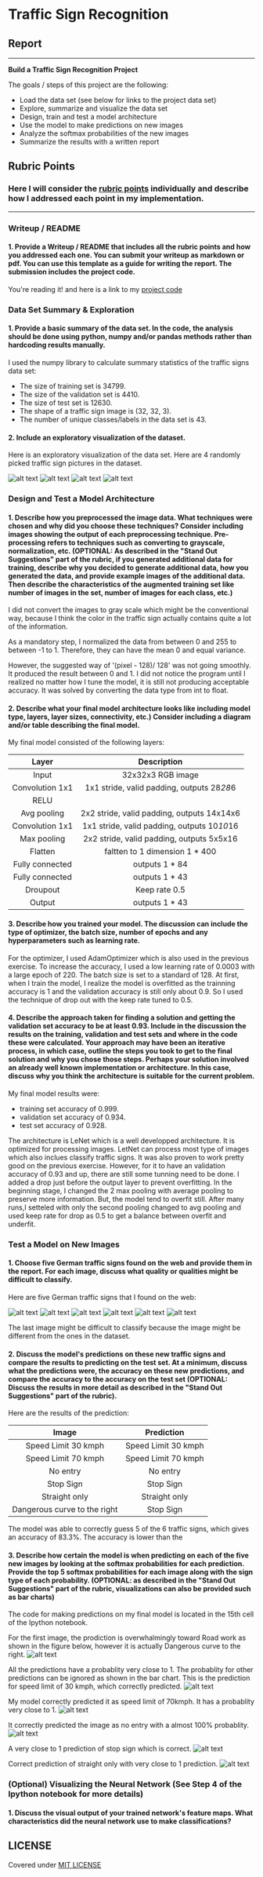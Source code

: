 # **Traffic Sign Recognition** 

## Report

---

**Build a Traffic Sign Recognition Project**

The goals / steps of this project are the following:
* Load the data set (see below for links to the project data set)
* Explore, summarize and visualize the data set
* Design, train and test a model architecture
* Use the model to make predictions on new images
* Analyze the softmax probabilities of the new images
* Summarize the results with a written report


[//]: # (Image References)

[image1]: ./9.jpg "No passing"
[image2]: ./18.jpg "General caution"
[image3]: ./20.jpg "Dangerous curve to the right"
[image4]: ./31.jpg "Wild animals crossing"
[image5]: ./My_Signs/dangerous_curve_right.jpg "dangerous_curve_right"
[image6]: ./My_Signs/kmph30.jpg "Speed limit 30"
[image7]: ./My_Signs/kmph70.jpg "Speed limit 70"
[image8]: ./My_Signs/no.jpg "No entry"
[image9]: ./My_Signs/stop.jpg "Stop Sign"
[image10]: ./My_Signs/straight.jpeg "Straight only"
[image11]: ./Bar_Chart/bar_dangerous_curve_right.jpg "dangerous_curve_right"
[image12]: ./Bar_Chart/bar_kmph30.jpg "Speed limit 30"
[image13]: ./Bar_Chart/bar_kmph70.jpg "Speed limit 70"
[image14]: ./Bar_Chart/bar_no.jpg "No entry"
[image15]: ./Bar_Chart/bar_stop.jpg "Stop Sign"
[image16]: ./Bar_Chart/bar_straight.jpeg "Straight only"

## Rubric Points
### Here I will consider the [rubric points](https://review.udacity.com/#!/rubrics/481/view) individually and describe how I addressed each point in my implementation.  

---
### Writeup / README

#### 1. Provide a Writeup / README that includes all the rubric points and how you addressed each one. You can submit your writeup as markdown or pdf. You can use this template as a guide for writing the report. The submission includes the project code.

You're reading it! and here is a link to my [project code](https://github.com/sinyyl/Deeplearning_Traffic_Sign.git)

### Data Set Summary & Exploration

#### 1. Provide a basic summary of the data set. In the code, the analysis should be done using python, numpy and/or pandas methods rather than hardcoding results manually.

I used the numpy library to calculate summary statistics of the traffic
signs data set:

* The size of training set is 34799.
* The size of the validation set is 4410.
* The size of test set is 12630.
* The shape of a traffic sign image is (32, 32, 3).
* The number of unique classes/labels in the data set is 43.

#### 2. Include an exploratory visualization of the dataset.

Here is an exploratory visualization of the data set. Here are 4 randomly picked traffic sign pictures in the dataset.

![alt text][image1]
![alt text][image2]
![alt text][image3]
![alt text][image4]

### Design and Test a Model Architecture

#### 1. Describe how you preprocessed the image data. What techniques were chosen and why did you choose these techniques? Consider including images showing the output of each preprocessing technique. Pre-processing refers to techniques such as converting to grayscale, normalization, etc. (OPTIONAL: As described in the "Stand Out Suggestions" part of the rubric, if you generated additional data for training, describe why you decided to generate additional data, how you generated the data, and provide example images of the additional data. Then describe the characteristics of the augmented training set like number of images in the set, number of images for each class, etc.)

I did not convert the images to gray scale which might be the conventional way, because I think the color in the traffic sign actually contains quite a lot of the information.

As a mandatory step, I normalized the data from between 0 and 255 to between -1 to 1. Therefore, they can have the mean 0 and equal variance.

However, the suggested way of '(pixel - 128)/ 128' was not going smoothly. It produced the result between 0 and 1. I did not notice the program until I realized no matter how I tune the model, it is still not producing acceptable accuracy. It was solved by converting the data type from int to float. 




#### 2. Describe what your final model architecture looks like including model type, layers, layer sizes, connectivity, etc.) Consider including a diagram and/or table describing the final model.

My final model consisted of the following layers:

| Layer         		|     Description	        					| 
|:---------------------:|:---------------------------------------------:| 
| Input         		| 32x32x3 RGB image   							| 
| Convolution 1x1     	| 1x1 stride, valid padding, outputs 28*28*6 	|
| RELU					|												|
| Avg pooling	      	| 2x2 stride, valid padding, outputs 14x14x6  	|
| Convolution 1x1		| 1x1 stride, valid padding, outputs 10*10*16	|
| Max pooling			| 2x2 stride, valid padding, outputs 5x5x16 	|
| Flatten				| faltten to 1 dimension  1 * 400				|
| Fully connected		|outputs 1 * 84									|
| Fully connected		|outputs 1 * 43									|
| Droupout		 		|Keep rate 0.5									|
| Output				|outputs 1 * 43									|
 


#### 3. Describe how you trained your model. The discussion can include the type of optimizer, the batch size, number of epochs and any hyperparameters such as learning rate.

For the optimizer, I used AdamOptimizer which is also used in the previous exercise. To increase the accuracy, I used a low learning rate of 0.0003 with a large epoch of 220. The batch size is set to a standard of 128.
At first, when I train the model, I realize the model is overfitted as the trainning accuracy is 1 and the validation accuracy is still only about 0.9. So I used the technique of drop out with the keep rate tuned to 0.5.

#### 4. Describe the approach taken for finding a solution and getting the validation set accuracy to be at least 0.93. Include in the discussion the results on the training, validation and test sets and where in the code these were calculated. Your approach may have been an iterative process, in which case, outline the steps you took to get to the final solution and why you chose those steps. Perhaps your solution involved an already well known implementation or architecture. In this case, discuss why you think the architecture is suitable for the current problem.

My final model results were:
* training set accuracy of 0.999.
* validation set accuracy of 0.934.
* test set accuracy of 0.928.

The architecture is LeNet which is a well developped architecture. It is optimized for processing images. LetNet can process most type of images which also inclues classify traffic signs. It was also proven to work pretty good on the previous exercise.
However, for it to have an validation accuracy of 0.93 and up, there are still some tunning need to be done. I added a drop just before the output layer to prevent overfitting. 
In the beginning stage, I changed the 2 max pooling with average pooling to preserve more information. But, the model tend to overfit still. After many runs,I setteled with only the second pooling changed to avg pooling and used keep rate for drop as 0.5 to get a balance between overfit and underfit.



### Test a Model on New Images

#### 1. Choose five German traffic signs found on the web and provide them in the report. For each image, discuss what quality or qualities might be difficult to classify.

Here are five German traffic signs that I found on the web:

![alt text][image5] ![alt text][image6] ![alt text][image7] 
![alt text][image8] ![alt text][image9] ![alt text][image10]

The last image might be difficult to classify because the image might be different from the ones in the dataset.

#### 2. Discuss the model's predictions on these new traffic signs and compare the results to predicting on the test set. At a minimum, discuss what the predictions were, the accuracy on these new predictions, and compare the accuracy to the accuracy on the test set (OPTIONAL: Discuss the results in more detail as described in the "Stand Out Suggestions" part of the rubric).

Here are the results of the prediction:

| Image			        |     Prediction	 	 						| 
|:---------------------:|:---------------------------------------------:| 
| Speed Limit 30 kmph	| Speed Limit 30 kmph 							| 
| Speed Limit 70 kmph	| Speed Limit 70 kmph							|
| No entry				| No entry										|
| Stop Sign				| Stop Sign					 					|
| Straight only			| Straight only									|
| Dangerous curve to the right| Stop Sign								|


The model was able to correctly guess 5 of the 6 traffic signs, which gives an accuracy of 83.3%. The accuracy is lower than the 

#### 3. Describe how certain the model is when predicting on each of the five new images by looking at the softmax probabilities for each prediction. Provide the top 5 softmax probabilities for each image along with the sign type of each probability. (OPTIONAL: as described in the "Stand Out Suggestions" part of the rubric, visualizations can also be provided such as bar charts)

The code for making predictions on my final model is located in the 15th cell of the Ipython notebook.


For the first image, the prodiction is overwhalmingly toward Road work as shown in the figure below, however it is actually Dangerous curve to the right.
![alt text][image11] 

All the predictions have a probablity very close to 1. The probablity for other predictions can be ignored as shown in the bar chart. This is the prediction for speed limit of 30 kmph, which correctly predicted.
![alt text][image12] 

My model correctly predicted it as speed limit of 70kmph. It has a probablity very close to 1.
![alt text][image13] 

It correctly predicted the image as no entry with a almost 100% probablity. 
![alt text][image14] 

A very close to 1 prediction of stop sign which is correct.
![alt text][image15] 

Correct prediction of straight only with very close to 1 prediction.
![alt text][image16]


### (Optional) Visualizing the Neural Network (See Step 4 of the Ipython notebook for more details)
#### 1. Discuss the visual output of your trained network's feature maps. What characteristics did the neural network use to make classifications?

## LICENSE
Covered under [MIT LICENSE](./LICENSE)
